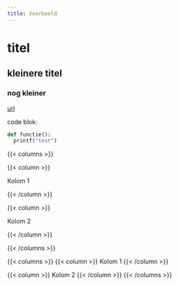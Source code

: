 ```yaml
---
title: Voorbeeld
---
```

<!-- dit is tekst die niet wordt weergeven op de pagina -->
# titel

## kleinere titel

### nog kleiner

<!-- dit is een link. Het linker deel is hoe het eruit gaat zien .. -->
<!-- .. en het rechter deel is de link waartoe het verwijst         -->
<!-- de link moet beginnen met https://                             -->
[url](https://google.com)

code blok:
``` python
def functie():
  printf("test")
```

<!-- hier is een kolom omgeving met 2 kolommen -->
<!-- dit is de start van de kolom omgeving     -->
{{< columns >}}

<!-- dit is de start van de eerste kolom       -->
{{< column >}}

<!-- binnenin is de inhoud van de eerste kolom -->
Kolom 1

<!-- dit is het einde van de eerste kolom      -->
{{< /column >}}

<!-- dit is de start van de tweede kolom       -->
{{< column >}}

<!-- binnenin is de inhoud van de tweede kolom -->
Kolom 2

<!-- dit is het einde van de tweede kolom      -->
{{< /column >}}

<!-- dit is het einde van de kolom omgeving    -->
{{< /columns >}}


<!-- Je kan het ook iets anders neerzetten voor duidelijkheid -->
{{< columns >}}
  {{< column >}}
    Kolom 1
  {{< /column >}}
  
  {{< column >}}
    Kolom 2
  {{< /column >}}
{{< /columns >}}
